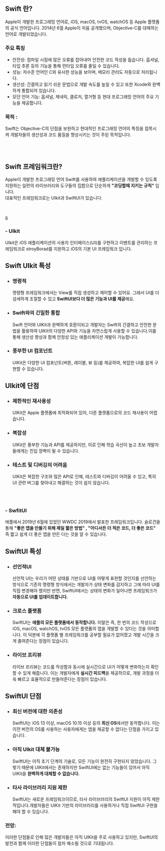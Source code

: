 ## Swift 란?
Apple이 개발한 프로그래밍 언어로, iOS, macOS, tvOS, watchOS 등 Apple 플랫폼의 공식 언어입니다. 2014년 6월 Apple이 처음 공개했으며, Objective-C를 대체하는 언어로 개발되었습니다.

### 주요 특징
- 안전성: 컴파일 시점에 많은 오류를 잡아내어 안전한 코드 작성을 돕습니다. 옵셔널, 타입 추론 등의 기능을 통해 런타임 오류를 줄일 수 있습니다.
- 성능: 저수준 언어인 C와 유사한 성능을 보이며, 메모리 관리도 자동으로 처리됩니다.
- 생산성: 간결하고 읽기 쉬운 문법으로 개발 속도를 높일 수 있고 또한 Xcode와 완벽하게 통합되어 있습니다.
- 모던 언어 기능: 옵셔널, 제네릭, 클로저, 열거형 등 현대 프로그래밍 언어의 주요 기능을 제공합니다.

### 목적 :
Swift는 Objective-C의 단점을 보완하고 현대적인 프로그래밍 언어의 특징을 접목시켜 개발자들의 생산성과 코드 품질을 향상시키는 것이 주된 목적입니다.

</br>
</br>

## Swift 프레임워크란?
 Apple이 개발한 프로그래밍 언어 Swift를 사용하여 애플리케이션을 개발할 수 있도록 지원하는 일련의 라이브러리와 도구들의 집합으로
 단순하게 **"코딩할때 지키는 규칙"** 입니다.  
 대표적인 프레임워크로는 UIkit과 SwiftUI가 있습니다.

</br>
</br>ß

 ### - UIkit

   UIkit은 iOS 애플리케이션의 사용자 인터페이스(UI)를 구현하고 이벤트를 관리하는 프레임워크로 stroyBorad를 지원하고 iOS의 기본 UI 프레임워크 입니다.

## Swift UIkit 특성

- ### 명령적 
  명령형 프레임워크에서는 View를 직접 생성하고 제어할 수 있어요. 그래서 UI를 더 섬세하게 조절할 수 있고 **SwiftUI보다 더 많은 기능과 UI를 제공**해요. 

- ### Swift와의 긴밀한 통합
   Swift 언어와 UIKit과 완벽하게 호환이되고 개발자는 Swift의 간결하고 안전한 문법을 활용하여 UIKit의 다양한 API와 기능을 자연스럽게 사용할 수 있습니다.이를 통해 생산성 향상과 함께 안정성 있는 애플리케이션 개발이 가능합니다.

- ### 풍부한 UI 컴포넌트
  UIKit은 다양한 UI 컴포넌트(버튼, 레이블, 뷰 등)를 제공하여, 복잡한 UI를 쉽게 구현할 수 있습니다.

## UIkit에 단점

- ### 제한적인 재사용성
  UIKit은 Apple 플랫폼에 최적화되어 있어, 다른 플랫폼으로의 코드 재사용이 어렵습니다.

- ### 복잡성
  UIKit은 풍부한 기능과 API를 제공하지만, 이로 인해 학습 곡선이 높고 초보 개발자들에게는 진입 장벽이 될 수 있습니다.

- ### 테스트 및 디버깅의 어려움
  UIKit은 복잡한 구조와 많은 API로 인해, 테스트와 디버깅이 어려울 수 있고,  특히 UI 관련 버그를 찾아내고 해결하는 것이 쉽지 않습니다.

</br>
</br>

 ### - SwfitUI
 애플에서 2019년 6월에 있었던 WWDC 2019에서 발표한 프레임워크입니다.
 슬로건을 통해 
 **"좋은 앱을 만들기 위해 제일 짧은 방법" , "어디서든 더 적은 코드, 더 좋은 코드"**
즉 짧고 쉽게 더 좋은 앱을 만든 다는 것을 알 수 있습니다.

## SwiftUI 특성

- ### 선언적UI  
  선언적 UI는 우리가 어떤 상태를 기반으로 UI를 어떻게 표현할 것인지를 선언하는 방식으로 기존의 명령형 방식에서는 개발자가 상태 변화를 감지하고 그에 따라 UI를 직접 변경해야 했지만 반면, SwiftUI에서는 상태의 변화가 일어나면 프레임워크가 **자동으로 UI를 업데이트합니다.**

- ### 크로스 플랫폼
  SwiftUI는 **애플의 모든 플랫폼에서 동작합니다.** 이말은 즉, 한 번의 코드 작성으로 iOS, macOS, watchOS, tvOS 모든 플랫폼의 앱을 개발할 수 있다는 것을 의미합니다. 이 덕분에 각 플랫폼 별 프레임워크를 공부할 필요가 없어졌고 개발 시간을 크게 줄여준다는 장점이 있습니다.

- ### 라이브 프리뷰
  라이브 프리뷰는 코드를 작성함과 동시에 실시간으로 UI가 어떻게 변화하는지 확인할 수 있게 해줍니다. 이는 개발자에게 **실시간 피드백**을 제공하므로, 개발 과정을 더욱 빠르고 효율적으로 만들어준다는 장점이 있습니다.

## SwiftUI 단점

- ### 최신 버전에 대한 의존성
  SwiftUI는 iOS 13 이상, macOS 10.15 이상 등의 **최신 OS**에서만 동작합니다. 이는 이전 버전의 OS를 사용하는 사용자에게는 앱을 제공할 수 없다는 단점을 가지고 있습니다.
- ### 아직 UIkit 대체 불가능
  SwiftUI는 아직 초기 단계의 기술로, 모든 기능이 완전히 구현되지 않았습니다. 그렇기 때문에 UIKit에서는 존재하지만 SwiftUI에는 없는 기능들이 있어서 아직 UIKit을 **완벽하게 대체할 수 없습니다.**

- ### 타사 라이브러리 지원 제한
   SwiftUI는 새로운 프레임워크이므로, 타사 라이브러리의 SwiftUI 지원이 아직 제한적입니다.개발자들은 UIKit 기반의 라이브러리를 사용하거나 직접 SwiftUI 구현을 해야 할 수 있습니다.

### 전망: 
   이러한 단점들로 인해 많은 개발자들은 아직 UIKit을 주로 사용하고 있지만, SwiftUI의 발전과 함께 이러한 단점들이 점차 해소될 것으로 기대됩니다.
 